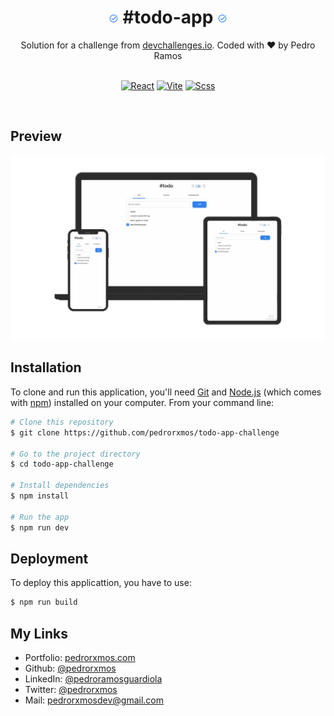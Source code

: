  <div align="center" valign="center">
  <h1 valign="center"> 
    <img src="./public/favicon-16x16.png" alt="icon"/>
    #todo-app
    <img src="./public/favicon-16x16.png" alt="icon"/>
  </h1> 
  Solution for a challenge from  <a href="https://devchallenges.io/challenges/hH6PbOHBdPm6otzw2De5" target="_blank">devchallenges.io</a>. Coded with ♥ by Pedro Ramos
  <br><br>

  [![React](https://img.shields.io/badge/React-f7f7f7?style=for-the-badge&logo=react)](https://es.react.dev/)
  [![Vite](https://img.shields.io/badge/Vite-f7f7f7?style=for-the-badge&logo=vite)](https://vitejs.dev/)
  [![Scss](https://img.shields.io/badge/Scss-f7f7f7?style=for-the-badge&logo=sass)](https://sass-lang.com/)

</div>
<br>

## Preview

![Preview](./public/preview.webp)

## Installation

To clone and run this application, you'll need [Git](https://git-scm.com) and [Node.js](https://nodejs.org/en/download/) (which comes with [npm](http://npmjs.com)) installed on your computer. From your command line:

```bash
# Clone this repository
$ git clone https://github.com/pedrorxmos/todo-app-challenge

# Go to the project directory
$ cd todo-app-challenge

# Install dependencies
$ npm install

# Run the app
$ npm run dev
```

## Deployment

To deploy this applicattion, you have to use:

```bash
$ npm run build
```

## My Links
- Portfolio: [pedrorxmos.com](https://pedrorxmos.com)
- Github: [@pedrorxmos](https://github.com/pedrorxmos)
- LinkedIn: [@pedroramosguardiola](https://linkedin.com/in/pedroramosguardiola)
- Twitter: [@pedrorxmos](https://twitter.com/pedrorxmos)
- Mail: [pedrorxmosdev@gmail.com](mailTo:pedrorxmosdev@gmail.com)
